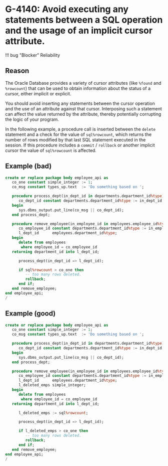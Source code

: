 # G-4140: Avoid executing any statements between a SQL operation and the usage of an implicit cursor attribute.

!!! bug "Blocker"
    Reliability

## Reason

The Oracle Database provides a variety of cursor attributes (like `%found` and `%rowcount`) that can be used to obtain information about the status of a cursor, either implicit or explicit. 

You should avoid inserting any statements between the cursor operation and the use of an attribute against that cursor. Interposing such a statement can affect the value returned by the attribute, thereby potentially corrupting the logic of your program. 

In the following example, a procedure call is inserted between the `delete` statement and a check for the value of `sql%rowcount`, which returns the number of rows modified by that last SQL statement executed in the session. If this procedure includes a `commit` / `rollback` or another implicit cursor the value of `sql%rowcount` is affected.


## Example (bad)

``` sql
create or replace package body employee_api as
   co_one constant simple_integer := 1;
   co_msg constant types_up.text  := 'Do something based on ';

   procedure process_dept(in_dept_id in departments.department_id%type) is
      co_dept_id constant departments.department_id%type := in_dept_id;
   begin
      sys.dbms_output.put_line(co_msg || co_dept_id);
   end process_dept;

   procedure remove_employee(in_employee_id in employees.employee_id%type) is
      co_employee_id constant departments.department_id%type := in_employee_id;
      l_dept_id      employees.department_id%type;
   begin
      delete from employees
       where employee_id = co_employee_id
   returning department_id into l_dept_id;

      process_dept(in_dept_id => l_dept_id);

      if sql%rowcount > co_one then
         -- too many rows deleted. 
         rollback;
      end if;
   end remove_employee;
end employee_api;
/
```

## Example (good)

``` sql
create or replace package body employee_api as
   co_one constant simple_integer := 1;
   co_msg constant types_up.text  := 'Do something based on ';

   procedure process_dept(in_dept_id in departments.department_id%type) is
      co_dept_id constant departments.department_id%type := in_dept_id;
   begin
      sys.dbms_output.put_line(co_msg || co_dept_id);
   end process_dept;

   procedure remove_employee(in_employee_id in employees.employee_id%type) is
      co_employee_id constant departments.department_id%type := in_employee_id;
      l_dept_id      employees.department_id%type;
      l_deleted_emps simple_integer;
   begin
      delete from employees
       where employee_id = co_employee_id
   returning department_id into l_dept_id;

      l_deleted_emps := sql%rowcount;

      process_dept(in_dept_id => l_dept_id);

      if l_deleted_emps > co_one then
         -- too many rows deleted. 
         rollback;
      end if;
   end remove_employee;
end employee_api;
/
```
